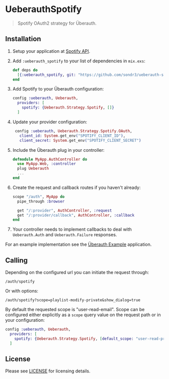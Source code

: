 # UeberauthSpotify

> Spotify OAuth2 strategy for Überauth.

## Installation

1. Setup your application at [Spotify API](https://developer.spotify.com/documentation/web-api/tutorials/getting-started).

1. Add `:ueberauth_spotify` to your list of dependencies in `mix.exs`:

   ```elixir
   def deps do
     [{:ueberauth_spotify, git: "https://github.com/sondr3/ueberauth-spotify", tag: "v0.1.0"}]
   end
   ```

1. Add Spotify to your Überauth configuration:

   ```elixir
   config :ueberauth, Ueberauth,
     providers: [
       spotify: {Ueberauth.Strategy.Spotify, []}
     ]
   ```

1. Update your provider configuration:

   ```elixir
    config :ueberauth, Ueberauth.Strategy.Spotify.OAuth,
      client_id: System.get_env("SPOTIFY_CLIENT_ID"),
      client_secret: System.get_env("SPOTIFY_CLIENT_SECRET")
   ```

1. Include the Überauth plug in your controller:

   ```elixir
   defmodule MyApp.AuthController do
     use MyApp.Web, :controller
     plug Ueberauth
     ...
   end
   ```

1. Create the request and callback routes if you haven't already:

   ```elixir
   scope "/auth", MyApp do
     pipe_through :browser

     get "/:provider", AuthController, :request
     get "/:provider/callback", AuthController, :callback
   end
   ```

1. Your controller needs to implement callbacks to deal with `Ueberauth.Auth` and `Ueberauth.Failure` responses.

For an example implementation see the [Überauth Example](https://github.com/ueberauth/ueberauth_example) application.

## Calling

Depending on the configured url you can initiate the request through:

    /auth/spotify

Or with options:

    /auth/spotify?scope=playlist-modify-private&show_dialog=true

By default the requested scope is "user-read-email". Scope can be configured either explicitly as a `scope` query value on the request path or in your configuration:

```elixir
config :ueberauth, Ueberauth,
  providers: [
    spotify: {Ueberauth.Strategy.Spotify, [default_scope: "user-read-private user-read-email"]}
  ]
```

## License

Please see [LICENSE](https://github.com/sondr3/ueberauth_spotify/blob/main/LICENSE) for licensing details.
